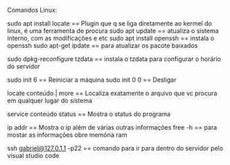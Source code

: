 Comandos Linux:

sudo apt install locate == Plugin que q se liga diretamente ao kermel do linux, é uma ferramenta de procura
sudo apt update == atualiza o sistema interno, com as modificações e etc
sudo apt install openssh == instala o openssh
sudo apt-get ipdate == para atualizar os pacote baixados


sudo dpkg-reconfigure tzdata == instala o tzdata para configurar o horário do servidor

sudo init 6 == Reiniciar a máquina
sudo init 0 0 == Desligar

locate conteúdo | more == Localiza exatamente o arquivo que vc procura em qualquer lugar do sistema

service conteúdo status == Mostra o status do programa

ip addr == Mostra o ip além de várias outras informações
free -h == para mostar as informações obre memória ram


ssh gabriel@127.0.1.1 -p22 == comando para ir para dentro do servidor pelo visual studio code





